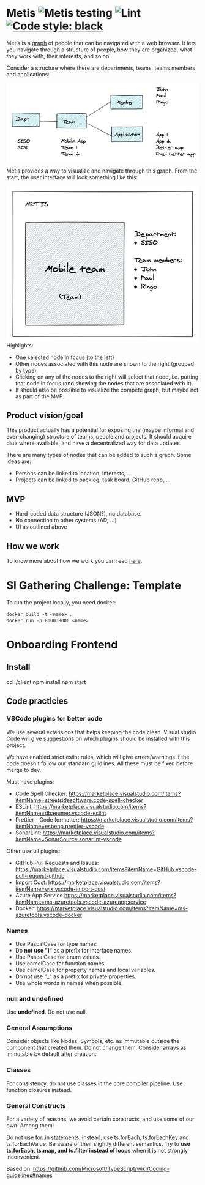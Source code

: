 # Metis ![Metis testing](https://github.com/equinor/gathering-metis/workflows/Metis%20testing/badge.svg) ![Lint](https://github.com/equinor/gathering-metis/workflows/Lint/badge.svg) [![Code style: black](https://img.shields.io/badge/code%20style-black-000000.svg)](https://github.com/psf/black)

Metis is a [graph](https://en.wikipedia.org/wiki/Graph_(discrete_mathematics)) of people that can be navigated with a web browser. It lets you navigate through a structure of people, how they are organized, what they work with, their interests, and so on.

Consider a structure where there are departments, teams, teams members and applications:

![SampleDataStructure](docs/images/DataStructure-conceptual.png)

Metis provides a way to visualize and navigate through this graph. From the start, the user interface will look something like this:

![SampleUI](docs/images/UI-sketch.png)
Highlights:
* One selected node in focus (to the left)
* Other nodes associated with this node are shown to the right (grouped by type).
* Clicking on any of the nodes to the right will select that node, i.e. putting that node in focus (and showing the nodes that are associated with it).
* It should also be possible to visualize the compete graph, but maybe not as part of the MVP.

## Product vision/goal

This product actually has a potential for exposing the (maybe informal and ever-changing) structure of teams, people and projects. It should acquire data where available, and have a decentralized way for data updates.

There are many types of nodes that can be added to such a graph. Some ideas are:
* Persons can be linked to location, interests, ...
* Projects can be linked to backlog, task board, GitHub repo, ...

## MVP
* Hard-coded data structure (JSON?), no database.
* No connection to other systems (AD, ...)
* UI as outlined above

## How we work
To know more about how we work you can read [here](how_we_work.md).

# SI Gathering Challenge: Template

To run the project locally, you need docker:

```
docker build -t <name> .
docker run -p 8000:8000 <name>
```

# Onboarding Frontend

## Install
cd ./client
npm install
npm start

## Code practicies

### VSCode plugins for better code

We use several extensions that helps keeping the code clean. Visual studio Code will give suggestions on which plugins should be installed with this project.

We have enabled strict eslint rules, which will give errors/warnings if the code doesn't follow our standard guidlines. All these must be fixed before merge to dev.

Must have plugins:
* Code Spell Checker: https://marketplace.visualstudio.com/items?itemName=streetsidesoftware.code-spell-checker
* ESLint: https://marketplace.visualstudio.com/items?itemName=dbaeumer.vscode-eslint
* Prettier - Code formatter: https://marketplace.visualstudio.com/items?itemName=esbenp.prettier-vscode
* SonarLint: https://marketplace.visualstudio.com/items?itemName=SonarSource.sonarlint-vscode

Other usefull plugins:
* GitHub Pull Requests and Issues: https://marketplace.visualstudio.com/items?itemName=GitHub.vscode-pull-request-github
* Import Cost: https://marketplace.visualstudio.com/items?itemName=wix.vscode-import-cost
* Azure App Service https://marketplace.visualstudio.com/items?itemName=ms-azuretools.vscode-azureappservice
* Docker: https://marketplace.visualstudio.com/items?itemName=ms-azuretools.vscode-docker

### Names
* Use PascalCase for type names.
* Do __not use "I"__ as a prefix for interface names.
* Use PascalCase for enum values.
* Use camelCase for function names.
* Use camelCase for property names and local variables.
* Do not use "_" as a prefix for private properties.
* Use whole words in names when possible.

### null and undefined
Use __undefined__. Do not use null.

### General Assumptions
Consider objects like Nodes, Symbols, etc. as immutable outside the component that created them. Do not change them.
Consider arrays as immutable by default after creation.

### Classes
For consistency, do not use classes in the core compiler pipeline. Use function closures instead.

### General Constructs
For a variety of reasons, we avoid certain constructs, and use some of our own. Among them:

Do not use for..in statements; instead, use ts.forEach, ts.forEachKey and ts.forEachValue. Be aware of their slightly different semantics.
Try to __use ts.forEach, ts.map, and ts.filter instead of loops__ when it is not strongly inconvenient.

Based on:
https://github.com/Microsoft/TypeScript/wiki/Coding-guidelines#names
